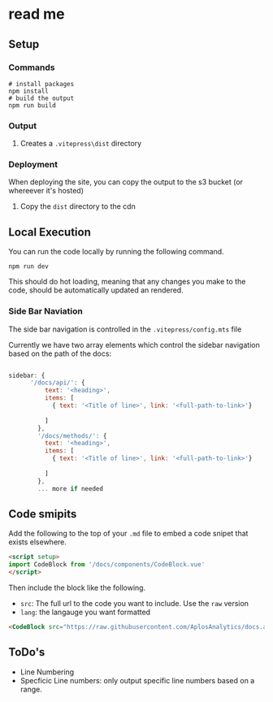 # read me


## Setup

### Commands 
```shell
# install packages
npm install   
# build the output
npm run build 
```

### Output
1. Creates a `.vitepress\dist` directory

### Deployment
When deploying the site, you can copy the output to the s3 bucket (or whereever it's hosted)
1. Copy the `dist` directory to the cdn



## Local Execution
You can run the code locally by running the following command.

```shell
npm run dev
```

This should do hot loading, meaning that any changes you make to the code, should be automatically updated an rendered.



### Side Bar Naviation

The side bar navigation is controlled in the `.vitepress/config.mts` file

Currently we have two array elements which control the sidebar navigation based on the path of the docs:

```javascript

sidebar: {
      '/docs/api/': {
          text: '<heading>',
          items: [
            { text: '<Title of line>', link: '<full-path-to-link>'}
            
          ]
        },
        '/docs/methods/': {
          text: '<heading>',
          items: [
            { text: '<Title of line>', link: '<full-path-to-link>'}
            
          ]
        },
        ... more if needed


```


## Code smipits

Add the following to the top of your `.md` file to embed a code snipet that exists elsewhere.
```html
<script setup>
import CodeBlock from '/docs/components/CodeBlock.vue'
</script>
```

Then include the block like the following.

- `src`: The full url to the code you want to include. Use the `raw` version
- `lang`: the langauge you want formatted

```html
<CodeBlock src="https://raw.githubusercontent.com/AplosAnalytics/docs.aplosanalytics.com/develop/docs/samples/shell/amazon-cognito-jwt.sh" lang="shell"></CodeBlock>
```

## ToDo's
- Line Numbering
- Specficic Line numbers: only output specific line numbers based on a range.